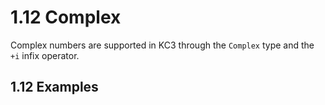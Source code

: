 # 1.12 Complex

Complex numbers are supported in KC3 through the `Complex` type and
the `+i` infix operator.

## 1.12 Examples
